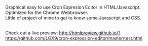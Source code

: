 Graphical easy to use Cron Expresion Editor in HTML/Javascript.<br>
Optimized for the Chrome Webbrowser.<br>
Little of project of mine to get to know some Javascript and CSS.<br> <br>

Check out a live preview: <a href="http://htmlpreview.github.io/?https://github.com/LGX9/cron-expression-editor/master/test.html">http://htmlpreview.github.io/?https://github.com/LGX9/cron-expression-editor/master/test.html</a>
